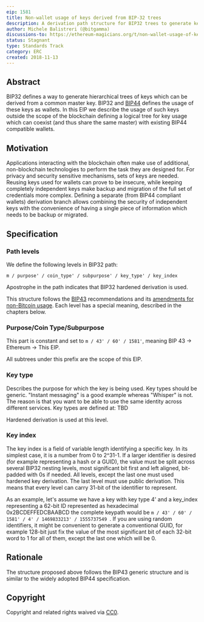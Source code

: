 ```yaml
---
eip: 1581
title: Non-wallet usage of keys derived from BIP-32 trees
description: A derivation path structure for BIP32 trees to generate key pairs not meant to hold crypto assets.
author: Michele Balistreri (@bitgamma)
discussions-to: https://ethereum-magicians.org/t/non-wallet-usage-of-keys-derived-from-bip-32-trees/1817
status: Stagnant
type: Standards Track
category: ERC
created: 2018-11-13
---
```

## Abstract
BIP32 defines a way to generate hierarchical trees of keys which can be derived from a common master key. BIP32 and [BIP44](https://https://github.com/bitcoin/bips/blob/master/bip-0044.mediawiki) defines the usage of these keys as wallets. In this EIP we describe the usage of such keys outside the scope of the blockchain defining a logical tree for key usage which can coexist (and thus share the same master) with existing BIP44 compatible wallets.

## Motivation
Applications interacting with the blockchain often make use of additional, non-blockchain technologies to perform the task they are designed for. For privacy and security sensitive mechanisms, sets of keys are needed. Reusing keys used for wallets can prove to be insecure, while keeping completely independent keys make backup and migration of the full set of credentials more complex. Defining a separate (from BIP44 compliant wallets) derivation branch allows combining the security of independent keys with the convenience of having a single piece of information which needs to be backup or migrated.

## Specification

### Path levels
We define the following levels in BIP32 path:

```m / purpose' / coin_type' / subpurpose' / key_type' / key_index```

Apostrophe in the path indicates that BIP32 hardened derivation is used.

This structure follows the [BIP43](https://github.com/bitcoin/bips/blob/master/bip-0043.mediawiki) recommendations and its [amendments for non-Bitcoin usage](https://github.com/bitcoin/bips/pull/523/files). Each level has a special meaning, described in the chapters below.

### Purpose/Coin Type/Subpurpose
This part is constant and set to ```m / 43' / 60' / 1581'```, meaning BIP 43 -> Ethereum -> This EIP.

All subtrees under this prefix are the scope of this EIP.

### Key type
Describes the purpose for which the key is being used. Key types should be generic. "Instant messaging" is a good example whereas "Whisper" is not. The reason is that you want to be able to use the same identity across different services. Key types are defined at: TBD

Hardened derivation is used at this level.

### Key index
The key index is a field of variable length identifying a specific key. In its simplest case, it is a number from 0 to 2^31-1. If a larger identifier is desired (for example representing a hash or a GUID), the value must be split
across several BIP32 nesting levels, most significant bit first and left aligned, bit-padded with 0s if needed. All levels, except the last one must used hardened key derivation. The last level must use public derivation. This means that every level can carry 31-bit of the identifier to represent.

As an example, let's assume we have a key with key type 4' and a key_index representing a 62-bit ID represented as hexadecimal 0x2BCDEFFEDCBAABCD the complete keypath would be  ```m / 43' / 60' / 1581' / 4' / ‭1469833213‬' / ‭1555737549‬ ```. If you are using random identifiers, it might be convenient to generate a conventional GUID, for example 128-bit just fix the value of the most significant bit of each 32-bit word to 1 for all of them, except the last one which will be 0.

## Rationale
The structure proposed above follows the BIP43 generic structure and is similar to the widely adopted BIP44 specification.

## Copyright
Copyright and related rights waived via [CC0](https://creativecommons.org/publicdomain/zero/1.0/).

